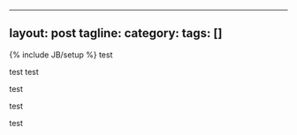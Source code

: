 
---
layout: post
tagline: 
category: 
tags: []
---
{% include JB/setup %}
test

test
test

test


test


test
